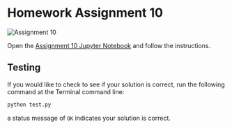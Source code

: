 # Homework Assignment 10

![Assignment 10](https://github.com/PGE323M/assignment10/workflows/.github/workflows/main.yml/badge.svg)

Open the [Assignment 10 Jupyter Notebook](assignment10.ipynb) and follow the instructions.

## Testing

If you would like to check to see if your solution is correct, run the following command at the Terminal command line:

```bash
python test.py
```

a status message of `OK` indicates your solution is correct.
